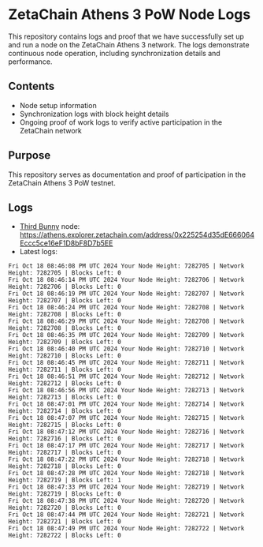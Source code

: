 # ZetaChain Athens 3 PoW Node Logs
This repository contains logs and proof that we have successfully set up and run a node on the ZetaChain Athens 3 network. The logs demonstrate continuous node operation, including synchronization details and performance.

## Contents
- Node setup information
- Synchronization logs with block height details
- Ongoing proof of work logs to verify active participation in the ZetaChain network

## Purpose
This repository serves as documentation and proof of participation in the ZetaChain Athens 3 PoW testnet.

## Logs

- [Third Bunny](https://thirdbunny.xyz/) node: https://athens.explorer.zetachain.com/address/0x225254d35dE666064Eccc5ce16eF1D8bF8D7b5EE
- Latest logs:
```
Fri Oct 18 08:46:08 PM UTC 2024 Your Node Height: 7282705 | Network Height: 7282705 | Blocks Left: 0
Fri Oct 18 08:46:14 PM UTC 2024 Your Node Height: 7282706 | Network Height: 7282706 | Blocks Left: 0
Fri Oct 18 08:46:19 PM UTC 2024 Your Node Height: 7282707 | Network Height: 7282707 | Blocks Left: 0
Fri Oct 18 08:46:24 PM UTC 2024 Your Node Height: 7282708 | Network Height: 7282708 | Blocks Left: 0
Fri Oct 18 08:46:29 PM UTC 2024 Your Node Height: 7282708 | Network Height: 7282708 | Blocks Left: 0
Fri Oct 18 08:46:35 PM UTC 2024 Your Node Height: 7282709 | Network Height: 7282709 | Blocks Left: 0
Fri Oct 18 08:46:40 PM UTC 2024 Your Node Height: 7282710 | Network Height: 7282710 | Blocks Left: 0
Fri Oct 18 08:46:45 PM UTC 2024 Your Node Height: 7282711 | Network Height: 7282711 | Blocks Left: 0
Fri Oct 18 08:46:51 PM UTC 2024 Your Node Height: 7282712 | Network Height: 7282712 | Blocks Left: 0
Fri Oct 18 08:46:56 PM UTC 2024 Your Node Height: 7282713 | Network Height: 7282713 | Blocks Left: 0
Fri Oct 18 08:47:01 PM UTC 2024 Your Node Height: 7282714 | Network Height: 7282714 | Blocks Left: 0
Fri Oct 18 08:47:07 PM UTC 2024 Your Node Height: 7282715 | Network Height: 7282715 | Blocks Left: 0
Fri Oct 18 08:47:12 PM UTC 2024 Your Node Height: 7282716 | Network Height: 7282716 | Blocks Left: 0
Fri Oct 18 08:47:17 PM UTC 2024 Your Node Height: 7282717 | Network Height: 7282717 | Blocks Left: 0
Fri Oct 18 08:47:22 PM UTC 2024 Your Node Height: 7282718 | Network Height: 7282718 | Blocks Left: 0
Fri Oct 18 08:47:28 PM UTC 2024 Your Node Height: 7282718 | Network Height: 7282719 | Blocks Left: 1
Fri Oct 18 08:47:33 PM UTC 2024 Your Node Height: 7282719 | Network Height: 7282719 | Blocks Left: 0
Fri Oct 18 08:47:38 PM UTC 2024 Your Node Height: 7282720 | Network Height: 7282720 | Blocks Left: 0
Fri Oct 18 08:47:44 PM UTC 2024 Your Node Height: 7282721 | Network Height: 7282721 | Blocks Left: 0
Fri Oct 18 08:47:49 PM UTC 2024 Your Node Height: 7282722 | Network Height: 7282722 | Blocks Left: 0
```
